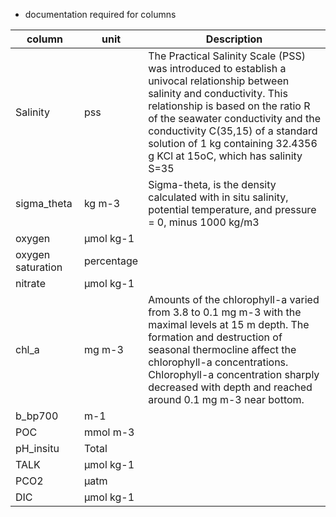 - documentation required for columns







| column | unit | Description |
|--------|------|----|
| Salinity | pss | The Practical Salinity Scale (PSS) was introduced to establish a univocal relationship between salinity and conductivity. This relationship is based on the ratio R of the seawater conductivity and the conductivity C(35,15) of a standard solution of 1 kg containing 32.4356 g KCl at 15oC, which has salinity S=35 |
| sigma_theta |kg m-3 | Sigma-theta, is the density calculated with in situ salinity, potential temperature, and pressure = 0, minus 1000 kg/m3 |
| oxygen | µmol kg-1 | 
| oxygen saturation | percentage |
| nitrate | µmol kg-1 |
| chl_a | mg m-3 | Amounts of the chlorophyll-a varied from 3.8 to 0.1 mg m-3 with the maximal levels at 15 m depth. The formation and destruction of seasonal thermocline affect the chlorophyll-a concentrations. Chlorophyll-a concentration sharply decreased with depth and reached around 0.1 mg m-3 near bottom. |
| b_bp700 | m-1 |
| POC | mmol m-3 |
| pH_insitu | Total |
| TALK | µmol kg-1 |
| PCO2 | µatm |
| DIC | µmol kg-1 |

